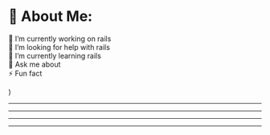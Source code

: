 # 💫 About Me:
🔭 I’m currently working on rails<br>🤝 I’m looking for help with rails<br>🌱 I’m currently learning rails<br>💬 Ask me about<br>⚡ Fun fact


)


---
---
---
---


